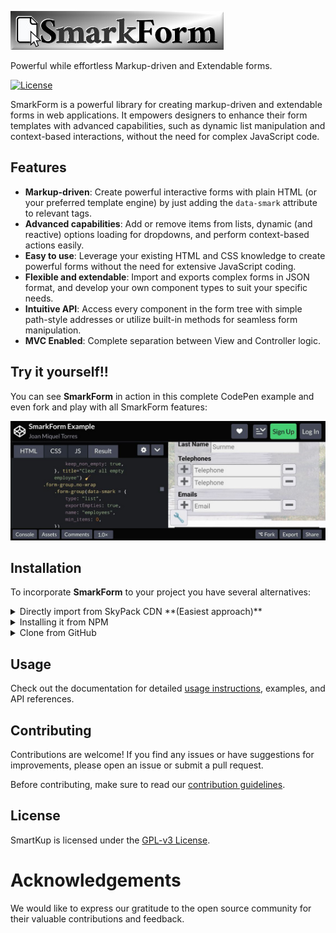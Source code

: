 [![SmarkForm Logo](doc/SmartForm_logo.jpg)](https://www.npmjs.com/package/smarkform)

Powerful while effortless Markup-driven and Extendable forms.

[![License](https://img.shields.io/badge/license-GPL--v3-blue.svg)](https://www.gnu.org/licenses/gpl-3.0.html)

SmarkForm is a powerful library for creating markup-driven and extendable forms
in web applications. It empowers designers to enhance their form templates with
advanced capabilities, such as dynamic list manipulation and context-based
interactions, without the need for complex JavaScript code.

## Features

- **Markup-driven**: Create powerful interactive forms with plain HTML (or your preferred template engine) by just adding the `data-smark` attribute to relevant tags.
- **Advanced capabilities**: Add or remove items from lists, dynamic (and reactive) options loading for dropdowns, and perform context-based actions easily.
- **Easy to use**: Leverage your existing HTML and CSS knowledge to create powerful forms without the need for extensive JavaScript coding.
- **Flexible and extendable**: Import and exports complex forms in JSON format, and develop your own component types to suit your specific needs.
- **Intuitive API**: Access every component in the form tree with simple path-style addresses or utilize built-in methods for seamless form manipulation.
- **MVC Enabled**: Complete separation between View and Controller logic.

## Try it yourself!!

You can see **SmarkForm** in action in this complete CodePen example and even
fork and play with all SmarkForm features: 

[![Test it in Codepen](doc/CodePen_preview.jpg)](https://codepen.io/bitifet/full/LYgvobZ)

## Installation

To incorporate **SmarkForm** to your project you have several alternatives:

<details>
<summary>Directly import from SkyPack CDN **(Easiest approach)**</summary>


👉 As ES module:

```javascript
import SmarkForm from "https://cdn.skypack.dev/smarkform";
```

</details>


<details>
<summary>Installing it from NPM</summary>


👉 Execute:

```sh
npm install smarkform
```

👉  Then you can use it with your favourite bundler or pick it in your preferred
format:

```
node_modules
└── smarkform
    └── dist
        ├── SmarkForm.esm.js
        ├── SmarkForm.umd.js
        └── SmarkForm.js
```

> 📌 *SmarkForm.js* can be loaded from regular ``<script>`` tag and will export
> ``SmarkForm`` class as global variable.

</details>


<details>
<summary>Clone from GitHub</summary>

👉 Execute:

```sh
git clone git@github.com:bitifet/SmarkForm.git
```

👉 Then, like with NPM package, you will find it under *dist* directory:

```
dist
├── SmarkForm.esm.js
├── SmarkForm.umd.js
└── SmarkForm.js
```

👍 ...but you can also install dev dependencies by running ``npm install`` and then


    "build": "rollup -c",
    "dev": "rollup -c -w",
    "test": "mocha",
    "pretest": "npm run build",
    "start": "node ./playground/bin/www.js"


- ``npm run build``: To build after doing some change.
- ``npm run dev``: To build and watch for any source file change and auto rebuild as needed.
- ``npm run test``: To run automated tests.
- ``npm start``: To run Express server with the playground environment.

</details>


## Usage

Check out the documentation for detailed [usage instructions](doc/index.md), examples, and API references.


## Contributing

Contributions are welcome! If you find any issues or have suggestions for improvements, please open an issue or submit a pull request.

Before contributing, make sure to read our [contribution guidelines](doc/contributing.md).


## License

SmartKup is licensed under the [GPL-v3 License](https://www.gnu.org/licenses/gpl-3.0.html).


# Acknowledgements

We would like to express our gratitude to the open source community for their valuable contributions and feedback.


